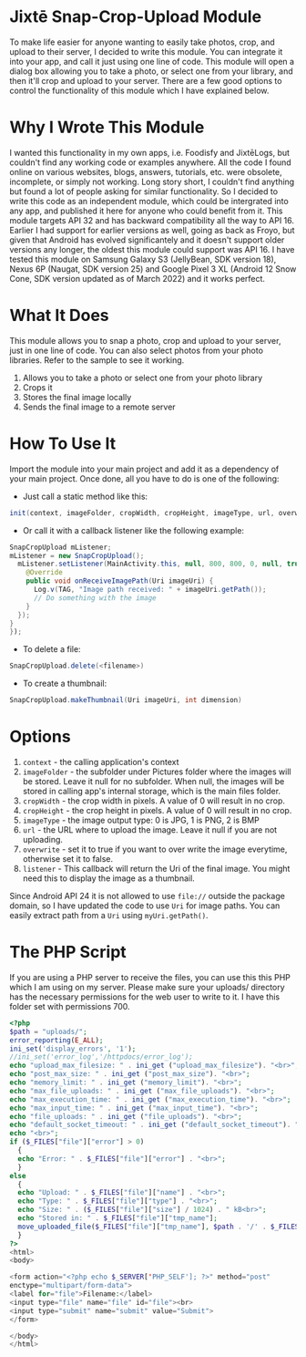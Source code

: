 # Jixtē Snap-Crop-Upload Module

To make life easier for anyone wanting to easily take photos, crop, and upload to their server, I decided to write this module. You can integrate it into your app, and call it just using one line of code. This module will open a dialog box allowing you to take a photo, or select one from your library, and then it'll crop and upload to your server. There are a few good options to control the functionality of this module which I have explained below.

# Why I Wrote This Module
I wanted this functionality in my own apps, i.e. Foodisfy and JixtēLogs, but couldn't find any working code or examples anywhere. All the code I found online on various websites, blogs, answers, tutorials, etc. were obsolete, incomplete, or simply not working. Long story short, I couldn't find anything but found a lot of people asking for similar functionality. So I decided to write this code as an independent module, which could be intergrated into any app, and published it here for anyone who could benefit from it. This module targets API 32 and has backward compatibility all the way to API 16. Earlier I had support for earlier versions as well, going as back as Froyo, but given that Android has evolved significantely and it doesn't support older versions any longer, the oldest this module could support was API 16. I have tested this module on Samsung Galaxy S3 (JellyBean, SDK version 18), Nexus 6P (Naugat, SDK version 25) and Google Pixel 3 XL (Android 12 Snow Cone, SDK version updated as of March 2022) and it works perfect.

# What It Does
This module allows you to snap a photo, crop and upload to your server, just in one line of code. You can also select photos from your photo libraries. Refer to the sample to see it working.

1. Allows you to take a photo or select one from your photo library
2. Crops it
3. Stores the final image locally
4. Sends the final image to a remote server

# How To Use It
Import the module into your main project and add it as a dependency of your main project. Once done, all you have to do is one of the following:

- Just call a static method like this:

```java
init(context, imageFolder, cropWidth, cropHeight, imageType, url, overwrite)
```

- Or call it with a callback listener like the following example:

```java
SnapCropUpload mListener;
mListener = new SnapCropUpload();
  mListener.setListener(MainActivity.this, null, 800, 800, 0, null, true, new ISnapCropUploadListener() {
    @Override
    public void onReceiveImagePath(Uri imageUri) {
      Log.v(TAG, "Image path received: " + imageUri.getPath());
      // Do something with the image
    }
  });
}
});
```

- To delete a file:

```java
SnapCropUpload.delete(<filename>)
```

- To create a thumbnail:

```java
SnapCropUpload.makeThumbnail(Uri imageUri, int dimension)
```

# Options
1. `context` - the calling application's context
2. `imageFolder` - the subfolder under Pictures folder where the images will be stored. Leave it null for no subfolder. When null, the images will be stored in calling app's internal storage, which is the main files folder.
3. `cropWidth` - the crop width in pixels. A value of 0 will result in no crop.
4. `cropHeight` - the crop height in pixels. A value of 0 will result in no crop.
5. `imageType` - the image output type: 0 is JPG, 1 is PNG, 2 is BMP
6. `url` - the URL where to upload the image. Leave it null if you are not uploading.
7. `overwrite` -  set it to true if you want to over write the image everytime, otherwise set it to false.
8. `listener` - This callback will return the Uri of the final image. You might need this to display the image as a thumbnail.

Since Android API 24 it is not allowed to use `file://` outside the package domain, so I have updated the code to use `Uri` for image paths. You can easily extract path from a `Uri` using `myUri.getPath()`.

# The PHP Script
If you are using a PHP server to receive the files, you can use this this PHP which I am using on my server. Please make sure your uploads/ directory has the necessary permissions for the web user to write to it. I have this folder set with permissions 700.

```php
<?php
$path = "uploads/";
error_reporting(E_ALL);
ini_set('display_errors', '1');
//ini_set('error_log','/httpdocs/error_log');
echo "upload_max_filesize: " . ini_get ("upload_max_filesize"). "<br>";
echo "post_max_size: " . ini_get ("post_max_size"). "<br>";
echo "memory_limit: " . ini_get ("memory_limit"). "<br>";
echo "max_file_uploads: " . ini_get ("max_file_uploads"). "<br>";
echo "max_execution_time: " . ini_get ("max_execution_time"). "<br>";
echo "max_input_time: " . ini_get ("max_input_time"). "<br>";
echo "file_uploads: " . ini_get ("file_uploads"). "<br>";
echo "default_socket_timeout: " . ini_get ("default_socket_timeout"). "<br>";
echo "<br>";
if ($_FILES["file"]["error"] > 0)
  {
  echo "Error: " . $_FILES["file"]["error"] . "<br>";
  }
else
  {
  echo "Upload: " . $_FILES["file"]["name"] . "<br>";
  echo "Type: " . $_FILES["file"]["type"] . "<br>";
  echo "Size: " . ($_FILES["file"]["size"] / 1024) . " kB<br>";
  echo "Stored in: " . $_FILES["file"]["tmp_name"];
  move_uploaded_file($_FILES["file"]["tmp_name"], $path . '/' . $_FILES["file"]["name"]);
  }
?>
<html>
<body>

<form action="<?php echo $_SERVER['PHP_SELF']; ?>" method="post"
enctype="multipart/form-data">
<label for="file">Filename:</label>
<input type="file" name="file" id="file"><br>
<input type="submit" name="submit" value="Submit">
</form>

</body>
</html>
```
